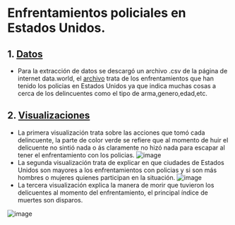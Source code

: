# Enfrentamientos policiales en Estados Unidos.
## 1. [Datos](Datos)
- Para la extracción de datos se descargó un archivo .csv de la página de internet data.world, el [archivo](Datos/fatal-police-shootings-data.csv) trata de los enfrentamientos que han tenido los policias en Estados Unidos ya que indica muchas cosas a cerca de los delincuentes como el tipo de arma,genero,edad,etc.

## 2. [Visualizaciones](Visualizaciones)
- La primera visualización trata sobre las acciones que tomó cada delincuente, la parte de color verde se refiere que al momento de huir el delicuente no sintió nada o ás claramente no hizó nada para escapar al tener el enfrentamiento con los policias. 
 ![image](https://user-images.githubusercontent.com/66235614/111672006-81371d00-87e7-11eb-83aa-05d477cba16e.png)
- La segunda visualización trata de explicar en que ciudades de Estados Unidos son mayores a los enfrentamientos con policias y si son más hombres o mujeres quienes participan en la situación.
![image](https://user-images.githubusercontent.com/66235614/111672801-526d7680-87e8-11eb-9095-b9b50223e3d3.png)
- La tercera visualización explica la manera de morir que tuvieron los delicuentes al momento del enfrentamiento, el principal índice de muertes son disparos.

![image](https://user-images.githubusercontent.com/66235614/111673703-3dddae00-87e9-11eb-9efb-de09130c31c1.png)





